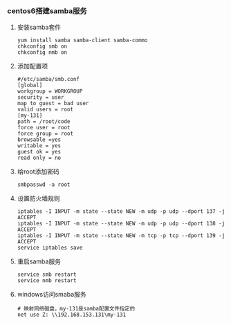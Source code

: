 ### centos6搭建samba服务
1. 安装samba套件
    ```
    yum install samba samba-client samba-commo
    chkconfig smb on
    chkconfig nmb on
    ```
1. 添加配置项
    ```
    #/etc/samba/smb.conf
    [global]  
    workgroup = WORKGROUP  
    security = user 
    map to guest = bad user  
    valid users = root
    [my-131]  
    path = /root/code
    force user = root
    force group = root
    browsable =yes  
    writable = yes  
    guest ok = yes  
    read only = no
    ```
1. 给root添加密码
    ```
    smbpasswd -a root
    ```
1. 设置防火墙规则
    ```
    iptables -I INPUT -m state --state NEW -m udp -p udp --dport 137 -j ACCEPT  
    iptables -I INPUT -m state --state NEW -m udp -p udp --dport 138 -j ACCEPT
    iptables -I INPUT -m state --state NEW -m tcp -p tcp --dport 139 -j ACCEPT
    service iptables save  
    ```
1. 重启samba服务
    ```
    service smb restart
    service nmb restart
    ```
1. windows访问smaba服务
    ```
    # 映射网络磁盘，my-131是samba配置文件指定的
    net use Z: \\192.168.153.131\my-131
    ```
